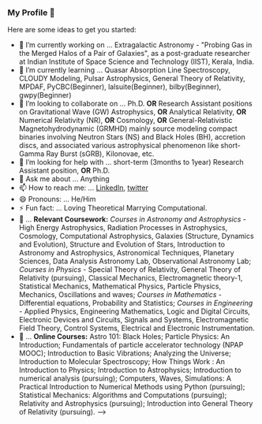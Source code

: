 ### My Profile 👋



Here are some ideas to get you started:

- 🔭 I’m currently working on ... Extragalactic Astronomy - "Probing Gas in the Merged Halos of a Pair of Galaxies", as a post-graduate researcher at Indian Institute of Space Science and Technology (IIST), Kerala, India.
- 🌱 I’m currently learning ... Quasar Absorption Line Spectroscopy, CLOUDY Modeling, Pulsar Astrophysics, General Theory of Relativity, MPDAF, PyCBC(Beginner), lalsuite(Beginner), bilby(Beginner), gwpy(Beginner)
- 👯 I’m looking to collaborate on ... Ph.D. **OR** Research Assistant positions on Gravitational Wave (GW) Astrophysics, **OR** Analytical Relativity, **OR** Numerical Relativity (NR), **OR** Cosmology, **OR** General-Relativistic Magnetohydrodynamic (GRMHD) mainly source modeling compact binaries involving Neutron Stars (NS) and Black Holes (BH), accretion discs, and associated various astrophysical phenomenon like short-Gamma Ray Burst (sGRB), Kilonovae, etc.
- 🤔 I’m looking for help with ... short-term (3months to 1year) Research Assistant position, **OR** Ph.D.
- 💬 Ask me about ... Anything
- 📫 How to reach me: ... [LinkedIn](https://www.linkedin.com/in/qgravity-gr-gw), [twitter](https://twitter.com/QGravity\_GR\_GW)
- 😄 Pronouns: ... He/Him
- ⚡ Fun fact: ... Loving Theoretical Marrying Computational.
- :notebook_with_decorative_cover: ... **Relevant Coursework:** *Courses in Astronomy and Astrophysics* - High Energy Astrophysics, Radiation Processes in Astrophysics, Cosmology, Computational Astrophysics, Galaxies (Structure, Dynamics and Evolution), Structure and Evolution of Stars, Introduction to Astronomy and Astrophysics, Astronomical Techniques, Planetary Sciences, Data Analysis Astronomy Lab, Observational Astronomy Lab;
*Courses in Physics* - Special Theory of Relativity, General Theory of Relativity (pursuing), Classical Mechanics, Electromagnetic theory-1, Statistical Mechanics, Mathematical Physics, Particle Physics, Mechanics, Oscillations and waves;
*Courses in Mathematics* - Differential equations, Probability and Statistics;
*Courses in Engineering* - Applied Physics, Engineering Mathematics, Logic and Digital Circuits, Electronic Devices and Circuits, Signals and Systems, Electromagnetic Field Theory, Control Systems, Electrical and Electronic Instrumentation.
- :blue_book: ... **Online Courses:** Astro 101: Black Holes; Particle Physics: An Introduction; Fundamentals of particle accelerator technology (NPAP MOOC); Introduction to Basic Vibrations; Analyzing the Universe; Introduction to Molecular Spectroscopy; How Things Work : An Introduction to Physics; Introduction to Astrophysics; Introduction to numerical analysis (pursuing); Computers, Waves, Simulations: A Practical Introduction to Numerical Methods using Python (pursuing); Statistical Mechanics: Algorithms and Computations (pursuing); Relativity and Astrophysics (pursuing); Introduction into General Theory of Relativity (pursuing). 
-->
